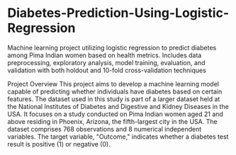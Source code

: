 # Diabetes-Prediction-Using-Logistic-Regression
Machine learning project utilizing logistic regression to predict diabetes among Pima Indian women based on health metrics. Includes data preprocessing, exploratory analysis, model training, evaluation, and validation with both holdout and 10-fold cross-validation techniques

Project Overview
This project aims to develop a machine learning model capable of predicting whether individuals have diabetes based on certain features. The dataset used in this study is part of a larger dataset held at the National Institutes of Diabetes and Digestive and Kidney Diseases in the USA. It focuses on a study conducted on Pima Indian women aged 21 and above residing in Phoenix, Arizona, the fifth-largest city in the USA. The dataset comprises 768 observations and 8 numerical independent variables. The target variable, "Outcome," indicates whether a diabetes test result is positive (1) or negative (0).
